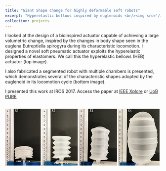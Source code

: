 ```yaml
---
title: "Giant Shape change for highly deformable soft robots"
excerpt: "Hyperelastic bellows inspired by euglenoids <br/><img src='/images/projectImages/iros2017_1.png'>"
collection: projects
---
```


I looked at the design of a bioinspired actuator capable of achieving a large volumetric change, inspired by the changes in body shape seen in the euglena Eutreptiella spirogyra during its characteristic locomotion. I designed a novel soft pneumatic actuator exploits the hyperelastic properties of elastomers. We call this the hyperelastic bellows (HEB) actuator (top image). 

I also fabricated a segmented robot with multiple chambers is presented, which demonstrates several of the characteristic shapes adopted by the euglenoid in its locomotion cycle (bottom image).

I presented this work at IROS 2017. Access the paper at [IEEE Xplore](https://doi.org/10.1109/LRA.2017.2726113) or [UoB PURE](https://research-information.bristol.ac.uk/files/120116110/Full_text_PDF_final_published_version_.pdf) 

<br/><img src='/images/projectImages/iros2017_1.png'>
